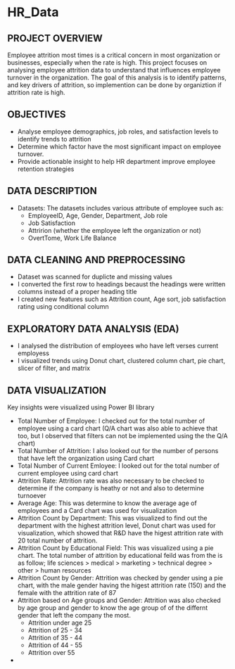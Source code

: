 # HR_Data

## PROJECT OVERVIEW
Employee attrition most times is a critical concern in most organization or businesses, especially when the rate is high. This project focuses on analysing employee attrition data to understand that influences employee turnover in the organization. The goal of this analysis is to identify patterns, and key drivers of attrition, so implemention can be done by organiztion if attrition rate is high.

## OBJECTIVES
- Analyse employee demographics, job roles, and satisfaction levels to identify trends to attrition
- Determine which factor have the most significant impact on employee turnover.
- Provide actionable insight to help HR department improve employee retention strategies

## DATA DESCRIPTION 
- Datasets: The datasets includes various attribute of employee such as:
   - EmployeeID, Age, Gender, Department, Job role
   - Job Satisfaction
   - Attririon (whether the employee left the organization or not)
   - OvertTome, Work Life Balance

## DATA CLEANING AND PREPROCESSING
- Dataset was scanned for duplicte and missing values
- I converted the first row to headings becaust the headings were written columns instead of a proper heading title
- I created new features such as Attrition count, Age sort, job satisfaction rating using conditional column

## EXPLORATORY DATA ANALYSIS (EDA)
- I analysed the distribution of employees who have left verses current employess
- I visualized trends using Donut chart, clustered column chart, pie chart, slicer of filter, and matrix

## DATA VISUALIZATION
Key insights were visualized using Power BI library 
- Total Number of Employee: I checked out for the total number of employee using a card chart (Q/A chart was also able to achieve that too, but I observed that filters can not be 
  implemented using the the Q/A chart)
- Total Number of Attrition: I also looked out for the number of persons that have left the organization using Card chart
- Total Number of Current Emloyee: I looked out for the total number of current employee using card chart
- Attrition Rate: Attrition rate was also necessary to be checked to determine if the company is heathy or not and also to determine turnoever
- Average Age: This was determine to know the average age of employees and a Card chart was used for visualization 
- Attrition Count by Department: This was visualized to find out the department with the highest attrition level, Donut chart  was used for visualization, which showed that R&D have the 
  higest attrition rate with 20 total number of attrition. 
- Attrition Count by Educational Field: This was visualized using a pie chart. The total number of attrition by educational feild was from the is as follow; life sciences > medical > 
  marketing > technical degree > other > human resources 
- Attrition Count by Gender: Attrition was checked by gender using a pie chart, with the male gender having the higest attrition rate (150) and the female with the attrition rate of 87
- Attrition based on Age groups and Gender: Attrition was also checked by age group and gender to know the age group of of the differnt gender that left the company the most.
  - Attrition under age 25
  - Attrition of 25 - 34
  - Attrition of 35 - 44
  - Attrition of 44 - 55
  - Attrition over 55
- 
